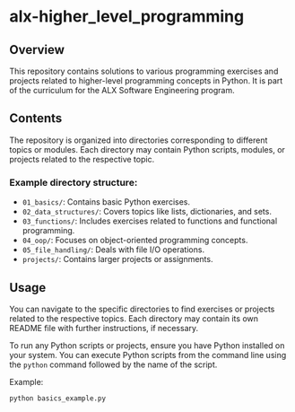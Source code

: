# alx-higher_level_programming

## Overview
This repository contains solutions to various programming exercises and projects related to higher-level programming concepts in Python. It is part of the curriculum for the ALX Software Engineering program.

## Contents
The repository is organized into directories corresponding to different topics or modules. Each directory may contain Python scripts, modules, or projects related to the respective topic.

### Example directory structure:
- `01_basics/`: Contains basic Python exercises.
- `02_data_structures/`: Covers topics like lists, dictionaries, and sets.
- `03_functions/`: Includes exercises related to functions and functional programming.
- `04_oop/`: Focuses on object-oriented programming concepts.
- `05_file_handling/`: Deals with file I/O operations.
- `projects/`: Contains larger projects or assignments.

## Usage
You can navigate to the specific directories to find exercises or projects related to the respective topics. Each directory may contain its own README file with further instructions, if necessary.

To run any Python scripts or projects, ensure you have Python installed on your system. You can execute Python scripts from the command line using the `python` command followed by the name of the script.

Example:
```bash
python basics_example.py
